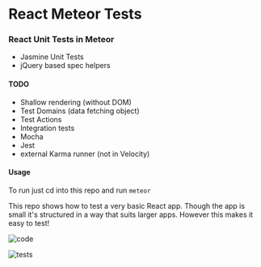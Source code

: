 # React Meteor Tests
### React Unit Tests in Meteor

- Jasmine Unit Tests
- jQuery based spec helpers


#### TODO
- Shallow rendering (without DOM)
- Test Domains (data fetching object)
- Test Actions
- Integration tests
- Mocha
- Jest
- external Karma runner (not in Velocity)

#### Usage
To run just cd into this repo and run `meteor`


This repo shows how to test a very basic React app. Though the app is small it's structured in a way that suits 
larger apps. However this makes it easy to test!

![code](https://s3.amazonaws.com/f.cl.ly/items/0q1c3v381r2I2O320l1V/Screen%20Shot%202015-07-19%20at%2012.10.52%20AM.png)

![tests](https://s3.amazonaws.com/f.cl.ly/items/1G2q3x0u3N2l2p2R2x0V/Screen%20Shot%202015-07-19%20at%2012.10.11%20AM.png)
